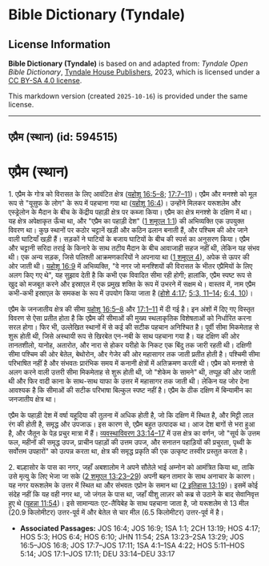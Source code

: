 # Bible Dictionary (Tyndale)

## License Information

**Bible Dictionary (Tyndale)** is based on and adapted from: _Tyndale Open Bible Dictionary_, [Tyndale House Publishers](https://tyndaleopenresources.com/), 2023, which is licensed under a [CC BY-SA 4.0 license](https://creativecommons.org/licenses/by-sa/4.0/legalcode.en).

This markdown version (created `2025-10-16`) is provided under the same license.



--------------------------------

## एप्रैम (स्थान) (id: 594515)

एप्रैम (स्थान)
==============

1\. एप्रैम के गोत्र को विरासत के लिए आवंटित क्षेत्र ([यहोशू 16:5–8](https://ref.ly/Josh16:5-Josh16:8); [17:7–11](https://ref.ly/Josh17:7-Josh17:11))। एप्रैम और मनश्शे को मूल रूप से "यूसुफ के लोग" के रूप में पहचाना गया था ([यहोशू 16:4](https://ref.ly/Josh16:4))। उन्होंने मिलकर यरूशलेम और एस्ड्रेलोन के मैदान के बीच के केंद्रीय पहाड़ी क्षेत्र पर कब्जा किया। एप्रैम का क्षेत्र मनश्शे के दक्षिण में था। यह क्षेत्र अपेक्षाकृत ऊँचा था, और "एप्रैम का पहाड़ी देश" ([1 शमूएल 1:1](https://ref.ly/1Sam1:1)) की अभिव्यक्ति एक उपयुक्त विवरण था। कुछ स्थानों पर कठोर चट्टानें खड़ी और कठिन ढलान बनाती हैं, और पश्चिम की ओर जाने वाली घाटियाँ खड़ी हैं। सड़कों ने घाटियों के बजाय घाटियों के बीच की स्पर्स का अनुसरण किया। एप्रैम और चट्टानी सरिदा तराई के किनारे के साथ तटीय मैदान के बीच आवाजाही सहज नहीं थी, लेकिन यह संभव थी। एक अन्य सड़क, जिसे पलिश्ती आक्रमणकारियों ने अपनाया था ([1 शमूएल 4](https://ref.ly/1Sam4:1-1Sam4:22)), अपेक से ऊपर की ओर जाती थी। [यहोशू 16:9](https://ref.ly/Josh16:9) में अभिव्यक्ति, "वे नगर जो मनश्शियों की विरासत के भीतर एप्रैमियों के लिए अलग किए गए थे", यह सुझाव देती है कि कभी एक विवादित सीमा रही होगी; हालांकि, एप्रैम स्पष्ट रूप से खुद को मजबूत करने और इस्राएल में एक प्रमुख शक्ति के रूप में उभरने में सक्षम थे। वास्तव में, नाम एप्रैम कभी\-कभी इस्राएल के समकक्ष के रूप में उपयोग किया जाता है ([होशे 4:17](https://ref.ly/Hos4:17); [5:3, 11–14](https://ref.ly/Hos5:3,Hos5:11-Hos5:14); [6:4, 10](https://ref.ly/Hos6:4,Hos6:10))।

एप्रैम के जनजातीय क्षेत्र की सीमा [यहोशू 16:5–8](https://ref.ly/Josh16:5-Josh16:8) और [17:1–11](https://ref.ly/Josh17:1-Josh17:11) में दी गई है। इन अंशों में दिए गए विस्तृत विवरण से ऐसा प्रतीत होता है कि एप्रैम की सीमाओं की मुख्य स्थलाकृतिक विशेषताओं को निर्धारित करना सरल होगा। फिर भी, उल्लेखित स्थानों में से कई की सटीक पहचान अनिश्चित है। पूर्वी सीमा मिकमेताह से शुरू होती थी, जिसे अस्थायी रूप से खिरबेत एन\-नबी के साथ पहचाना गया है। यह दक्षिण की ओर तानतशीलो, यानोह, अतारोत, और नारा से होकर यरीहो के निकट एक बिंदु तक जारी रहती थी। दक्षिणी सीमा पश्चिम की ओर बेतेल, बेथोरोन, और गेजेर की ओर महासागर तक जाती प्रतीत होती है। पश्चिमी सीमा परिभाषित नहीं है और संभवतः प्रारंभिक समय में कनानी क्षेत्रों में अतिक्रमण करती थी। एप्रैम को मनश्शे से अलग करने वाली उत्तरी सीमा मिकमेताह से शुरू होती थी, जो "शेकेम के सामने" थी, तप्पूह की ओर जाती थी और फिर वादी काना के साथ\-साथ याफा के उत्तर में महासागर तक जाती थी। लेकिन यह जोर देना आवश्यक है कि सीमाओं की सटीक परिभाषा बिल्कुल स्पष्ट नहीं है। एप्रैम के ठीक दक्षिण में बिन्यामीन का जनजातीय क्षेत्र था।

एप्रैम के पहाड़ी देश में वर्षा यहूदिया की तुलना में अधिक होती है, जो कि दक्षिण में स्थित है, और मिट्टी लाल रंग की होती है, समृद्ध और उपजाऊ। इस कारण से, एप्रैम बहुत उत्पादक था। आज देश बागों से भरा हुआ है, और जैतून के पेड़ प्रचुर मात्रा में हैं। [व्यवस्थाविवरण 33:14–17](https://ref.ly/Deut33:14-Deut33:17) में उस क्षेत्र का वर्णन, जो "सूर्य के उत्तम फल, महीनों की समृद्ध उपज, प्राचीन पहाड़ों की उत्तम उपज, और सनातन पहाड़ियों की प्रचुरता, पृथ्वी के सर्वोत्तम उपहारों" को उत्पन्न करता था, क्षेत्र की समृद्ध प्रकृति की एक उत्कृष्ट तस्वीर प्रस्तुत करता है।

2\. बाल्हासोर के पास का नगर, जहाँ अबशालोम ने अपने सौतेले भाई अम्नोन को आमंत्रित किया था, ताकि उसे मृत्यु के लिए भेजा जा सके ([2 शमूएल 13:23–29](https://ref.ly/2Sam13:23-2Sam13:29)) अपनी बहन तामार के साथ अनाचार के कारण। यह नगर यरूशलेम के उत्तर में स्थित था और संभवतः एप्रोन के समान था ([2 इतिहास 13:19](https://ref.ly/2Chr13:19))। इसमें कोई संदेह नहीं कि यह वही नगर था, जो जंगल के पास था, जहाँ यीशु लाज़र को कब्र से उठाने के बाद सेवानिवृत्त हुए थे ([यूहन्ना 11:54](https://ref.ly/John11:54))। इसे सामान्यतः एट\-तैयिबेह के साथ पहचाना जाता है, जो यरूशलेम से 13 मील (20\.9 किलोमीटर) उत्तर\-पूर्व में और बेतेल से चार मील (6\.5 किलोमीटर) उत्तर\-पूर्व में है।

* **Associated Passages:** JOS 16:4; JOS 16:9; 1SA 1:1; 2CH 13:19; HOS 4:17; HOS 5:3; HOS 6:4; HOS 6:10; JHN 11:54; 2SA 13:23–2SA 13:29; JOS 16:5–JOS 16:8; JOS 17:7–JOS 17:11; 1SA 4:1–1SA 4:22; HOS 5:11–HOS 5:14; JOS 17:1–JOS 17:11; DEU 33:14–DEU 33:17

